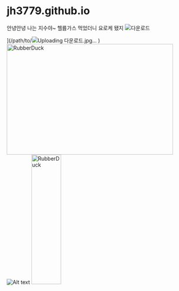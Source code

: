 # jh3779.github.io
안녕안녕 나는 지수야~ 헬륨가스 먹었더니 요로케 됐지
![다운로드](https://github.com/user-attachments/assets/476f9c1a-012b-47ae-9d09-182602240843)

](/path/to/![Uploading 다운로드.jpg…]()
)
<img src="/path/to/img.jpg" width="450px" height="300px" title="px(픽셀) 크기 설정" alt="RubberDuck"></img><br/>
![Alt text](/path/to/img.jpg "Optional title")
<img src="/path/to/img.jpg" width="40%" height="30%" title="px(픽셀) 크기 설정" alt="RubberDuck"></img>
